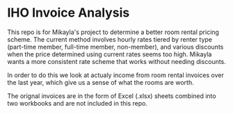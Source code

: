 # IHO Invoice Analysis
This repo is for Mikayla's project to determine a better room rental pricing scheme.  The current method involves hourly rates tiered by renter type (part-time member,  full-time member, non-member), and various discounts when the price determined using current rates seems too high.  Mikayla wants a more consistent rate scheme that works without needing discounts.

In order to do this we look at actualy income from room rental invoices over the last year, which give us a sense of what the rooms are worth.

The orignal invoices are in the form of Excel (.xlsx) sheets combined into two workbooks and are not included in this repo.
